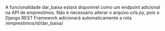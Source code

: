 A funcionalidade dar_baixa estará disponível como um endpoint adicional na API de emprestimos. 
Não é necessário alterar o arquivo urls.py, pois o Django REST Framework adicionará
automaticamente a rota /emprestimos/id/dar_baixa/
